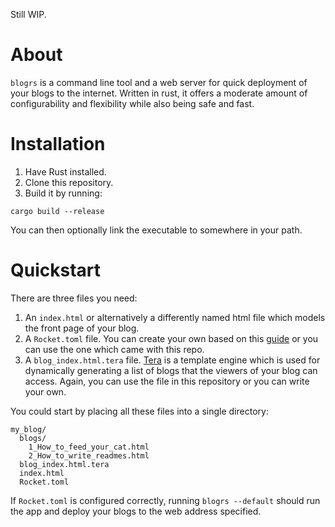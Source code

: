 Still WIP.

# About
`blogrs` is a command line tool and a web server for quick deployment of your blogs to the internet. Written in rust, it offers a moderate amount of configurability and flexibility while also being safe and fast.

# Installation
1. Have Rust installed.
2. Clone this repository.
3. Build it by running:

```console
cargo build --release
```

You can then optionally link the executable to somewhere in your path.

# Quickstart
There are three files you need:
1. An `index.html` or alternatively a differently named html file which models the front page of your blog.
2. A `Rocket.toml` file. You can create your own based on this [guide](https://rocket.rs/v0.5-rc/guide/configuration/) or you can use the one which came with this repo.
3. A `blog_index.html.tera` file. [Tera](https://tera.netlify.app/) is a template engine which is used for dynamically generating a list of blogs that the viewers of your blog can access. Again, you can use the file in this repository or you can write your own.

You could start by placing all these files into a single directory: 

```
my_blog/
  blogs/
    1_How_to_feed_your_cat.html
    2_How_to_write_readmes.html
  blog_index.html.tera
  index.html
  Rocket.toml
```

If `Rocket.toml` is configured correctly, running `blogrs --default` should run the app and deploy your blogs to the web address specified.
